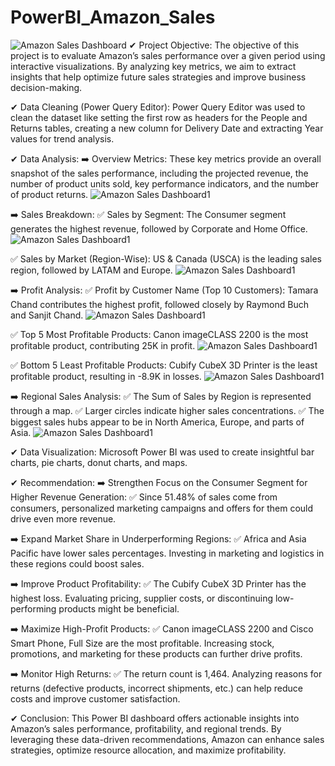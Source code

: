 # PowerBI_Amazon_Sales

![Amazon Sales Dashboard](https://github.com/user-attachments/assets/df318cee-4049-4fa4-915e-424fba758133)
✔ Project Objective: The objective of this project is to evaluate Amazon’s sales performance over a given period using interactive visualizations. By analyzing key metrics, we aim to extract insights that help 
  optimize future sales strategies and improve business decision-making.

✔ Data Cleaning (Power Query Editor): Power Query Editor was used to clean the dataset like setting the first row as headers for the People and Returns tables, creating a new column for Delivery Date and 
  extracting Year values for trend analysis.

✔ Data Analysis: 
➡️ Overview Metrics: These key metrics provide an overall snapshot of the sales performance, including the projected revenue, the number of product units sold, key performance indicators, and the number of product returns.
![Amazon Sales Dashboard1](https://github.com/user-attachments/assets/aeea926d-8963-4361-bdcc-2fafaa220361)

➡️ Sales Breakdown: 
✅ Sales by Segment: The Consumer segment generates the highest revenue, followed by Corporate and Home Office.
![Amazon Sales Dashboard1](https://github.com/user-attachments/assets/150cbd7b-4530-4d03-8641-c0962d926da4)

✅ Sales by Market (Region-Wise): US & Canada (USCA) is the leading sales region, followed by LATAM and Europe.
![Amazon Sales Dashboard1](https://github.com/user-attachments/assets/9cc22eb9-5cf1-4ea9-87b9-8857f6be2b06)

➡️ Profit Analysis: 
✅ Profit by Customer Name (Top 10 Customers): Tamara Chand contributes the highest profit, followed closely by Raymond Buch and Sanjit Chand.
![Amazon Sales Dashboard1](https://github.com/user-attachments/assets/fb0668d8-40d2-40be-9bc9-436863ea6eb1)

✅ Top 5 Most Profitable Products: Canon imageCLASS 2200 is the most profitable product, contributing 25K in profit.
![Amazon Sales Dashboard1](https://github.com/user-attachments/assets/0c20200f-81f0-48df-9ebc-8796a0deb268)

✅ Bottom 5 Least Profitable Products: Cubify CubeX 3D Printer is the least profitable product, resulting in -8.9K in losses.
![Amazon Sales Dashboard1](https://github.com/user-attachments/assets/f0250c07-0afc-47f1-8bce-0c7a4d8e45ac)

➡️ Regional Sales Analysis: 
✅ The Sum of Sales by Region is represented through a map.
✅ Larger circles indicate higher sales concentrations.
✅ The biggest sales hubs appear to be in North America, Europe, and parts of Asia.
![Amazon Sales Dashboard1](https://github.com/user-attachments/assets/2afd0f64-76e0-4e12-9aa2-9de2e631ca9d)

✔ Data Visualization: Microsoft Power BI was used to create insightful bar charts, pie charts, donut charts, and maps.

✔ Recommendation:
➡️ Strengthen Focus on the Consumer Segment for Higher Revenue Generation:
✅ Since 51.48% of sales come from consumers, personalized marketing campaigns and offers for them could drive even more revenue.

➡️ Expand Market Share in Underperforming Regions:
✅ Africa and Asia Pacific have lower sales percentages. Investing in marketing and logistics in these regions could boost sales.

➡️ Improve Product Profitability:
✅ The Cubify CubeX 3D Printer has the highest loss. Evaluating pricing, supplier costs, or discontinuing low-performing products might be beneficial.

➡️ Maximize High-Profit Products:
✅ Canon imageCLASS 2200 and Cisco Smart Phone, Full Size are the most profitable. Increasing stock, promotions, and marketing for these products can further drive profits.

➡️ Monitor High Returns:
✅ The return count is 1,464. Analyzing reasons for returns (defective products, incorrect shipments, etc.) can help reduce costs and improve customer satisfaction.

✔ Conclusion: This Power BI dashboard offers actionable insights into Amazon’s sales performance, profitability, and regional trends. By leveraging these data-driven recommendations, Amazon can enhance sales 
  strategies, optimize resource allocation, and maximize profitability.




